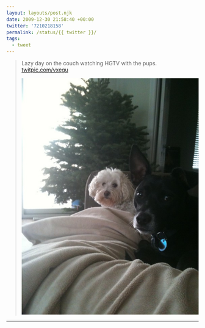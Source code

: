 ```yaml
---
layout: layouts/post.njk
date: 2009-12-30 21:58:40 +00:00
twitter: '7210218158'
permalink: /status/{{ twitter }}/
tags: 
  - tweet
---
```


> Lazy day on the couch watching HGTV with the pups. [twitpic.com/vxegu](http://twitpic.com/vxegu)
> 
> ![Boomer, a black dog, and Otis, a white dog](/img/53626494.jpg)

---
